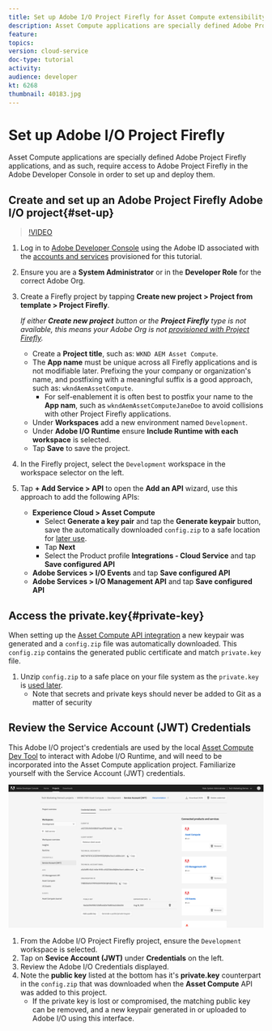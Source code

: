 ```yaml
---
title: Set up Adobe I/O Project Firefly for Asset Compute extensibility
description: Asset Compute applications are specially defined Adobe Project Firefly applications, and as such, require access to Adobe Project Firefly in the Adobe Developer Console in order to set up and deploy them.
feature: 
topics: 
version: cloud-service
doc-type: tutorial
activity: 
audience: developer
kt: 6268
thumbnail: 40183.jpg
---
```


# Set up Adobe I/O Project Firefly

Asset Compute applications are specially defined Adobe Project Firefly applications, and as such, require access to Adobe Project Firefly in the Adobe Developer Console in order to set up and deploy them.

## Create and set up an Adobe Project Firefly Adobe I/O project{#set-up}

>[!VIDEO](https://video.tv.adobe.com/v/40183/?quality=12&learn=on)

1. Log in to [Adobe Developer Console](https://console.adobe.io) using the Adobe ID associated with the [accounts and services](./accounts-and-services.md) provisioned for this tutorial.
1. Ensure you are a __System Administrator__ or in the __Developer Role__ for the correct Adobe Org.
1. Create a Firefly project by tapping __Create new project > Project from template > Project Firefly__. 

    _If either __Create new project__ button or the __Project Firefly__ type is not available, this means your Adobe Org is not [provisioned with Project Firefly](#request-adobe-project-firefly)._
    
    + Create a __Project title__, such as: `WKND AEM Asset Compute`.
    + The __App name__ must be unique across all Firefly applications and is not modifiable later. Prefixing the your company or organization's name, and postfixing with a meaningful suffix is a good approach, such as: `wkndAemAssetCompute`.
        + For self-enablement it is often best to postfix your name to the __App nam__, such as `wkndAemAssetComputeJaneDoe` to avoid collisions with other Project Firefly applications.
    + Under __Workspaces__ add a new environment named `Development`.
    + Under __Adobe I/O Runtime__ ensure __Include Runtime with each workspace__ is selected.
    + Tap __Save__ to save the project.
1. In the Firefly project, select the `Development` workspace in the workspace selector on the left.
1. Tap __+ Add Service > API__ to open the __Add an API__ wizard, use this approach to add the following APIs:

    + __Experience Cloud > Asset Compute__
        + Select __Generate a key pair__ and tap the __Generate keypair__ button, save the automatically downloaded `config.zip` to a safe location for [later use](#private-key).
        + Tap __Next__
        + Select the Product profile __Integrations - Cloud Service__ and tap __Save configured API__
    + __Adobe Services > I/O Events__ and tap __Save configured API__
    + __Adobe Services > I/O Management API__ and tap __Save configured API__

## Access the private.key{#private-key}

When setting up the [Asset Compute API integration](#set-up) a new keypair was generated and a `config.zip` file was automatically downloaded. This `config.zip` contains the generated public certificate and match `private.key` file. 

1. Unzip `config.zip` to a safe place on your file system as the `private.key` is [used later](../develop/environment-variables.md).
    + Note that secrets and private keys should never be added to Git as a matter of security

## Review the Service Account (JWT) Credentials

This Adobe I/O project's credentials are used by the local [Asset Compute Dev Tool](../develop/dev-tool.md) to interact with Adobe I/O Runtime, and will need to be incorporated into the Asset Compute application project. Familiarize yourself with the Service Account (JWT) credentials.

![Adobe Developer Service Account credentials](./assets/firefly/service-account.png)

1. From the Adobe I/O Project Firefly project, ensure the `Development` workspace is selected.
1. Tap on __Sevice Account (JWT)__ under __Credentials__ on the left.
1. Review the Adobe I/O Credentials displayed.
1. Note the __public key__ listed at the bottom has it's __private.key__ counterpart in the `config.zip` that was downloaded when the __Asset Compute__ API was added to this project.
    + If the private key is lost or compromised, the matching public key can be removed, and a new keypair generated in or uploaded to Adobe I/O using this interface.